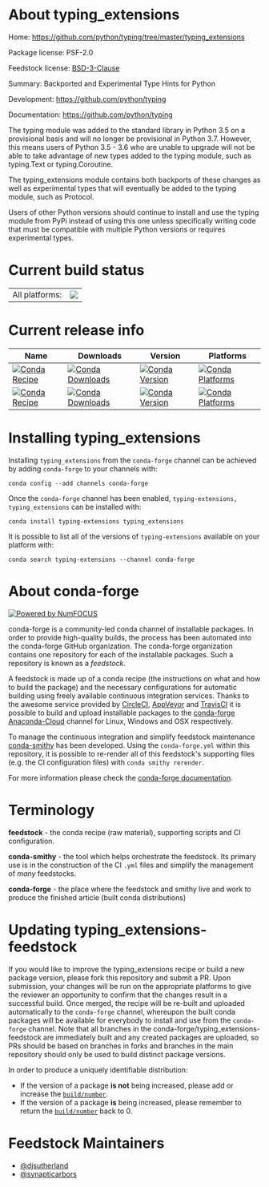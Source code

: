 About typing_extensions
=======================

Home: https://github.com/python/typing/tree/master/typing_extensions

Package license: PSF-2.0

Feedstock license: [BSD-3-Clause](https://github.com/conda-forge/typing_extensions-feedstock/blob/master/LICENSE.txt)

Summary: Backported and Experimental Type Hints for Python

Development: https://github.com/python/typing

Documentation: https://github.com/python/typing

The typing module was added to the standard library in Python 3.5 on a
provisional basis and will no longer be provisional in Python 3.7. However,
this means users of Python 3.5 - 3.6 who are unable to upgrade will not be
able to take advantage of new types added to the typing module, such as
typing.Text or typing.Coroutine.

The typing_extensions module contains both backports of these changes
as well as experimental types that will eventually be added to the typing
module, such as Protocol.

Users of other Python versions should continue to install and use the
typing module from PyPi instead of using this one unless specifically
writing code that must be compatible with multiple Python versions or
requires experimental types.


Current build status
====================


<table><tr><td>All platforms:</td>
    <td>
      <a href="https://dev.azure.com/conda-forge/feedstock-builds/_build/latest?definitionId=5848&branchName=master">
        <img src="https://dev.azure.com/conda-forge/feedstock-builds/_apis/build/status/typing_extensions-feedstock?branchName=master">
      </a>
    </td>
  </tr>
</table>

Current release info
====================

| Name | Downloads | Version | Platforms |
| --- | --- | --- | --- |
| [![Conda Recipe](https://img.shields.io/badge/recipe-typing--extensions-green.svg)](https://anaconda.org/conda-forge/typing-extensions) | [![Conda Downloads](https://img.shields.io/conda/dn/conda-forge/typing-extensions.svg)](https://anaconda.org/conda-forge/typing-extensions) | [![Conda Version](https://img.shields.io/conda/vn/conda-forge/typing-extensions.svg)](https://anaconda.org/conda-forge/typing-extensions) | [![Conda Platforms](https://img.shields.io/conda/pn/conda-forge/typing-extensions.svg)](https://anaconda.org/conda-forge/typing-extensions) |
| [![Conda Recipe](https://img.shields.io/badge/recipe-typing_extensions-green.svg)](https://anaconda.org/conda-forge/typing_extensions) | [![Conda Downloads](https://img.shields.io/conda/dn/conda-forge/typing_extensions.svg)](https://anaconda.org/conda-forge/typing_extensions) | [![Conda Version](https://img.shields.io/conda/vn/conda-forge/typing_extensions.svg)](https://anaconda.org/conda-forge/typing_extensions) | [![Conda Platforms](https://img.shields.io/conda/pn/conda-forge/typing_extensions.svg)](https://anaconda.org/conda-forge/typing_extensions) |

Installing typing_extensions
============================

Installing `typing_extensions` from the `conda-forge` channel can be achieved by adding `conda-forge` to your channels with:

```
conda config --add channels conda-forge
```

Once the `conda-forge` channel has been enabled, `typing-extensions, typing_extensions` can be installed with:

```
conda install typing-extensions typing_extensions
```

It is possible to list all of the versions of `typing-extensions` available on your platform with:

```
conda search typing-extensions --channel conda-forge
```


About conda-forge
=================

[![Powered by NumFOCUS](https://img.shields.io/badge/powered%20by-NumFOCUS-orange.svg?style=flat&colorA=E1523D&colorB=007D8A)](http://numfocus.org)

conda-forge is a community-led conda channel of installable packages.
In order to provide high-quality builds, the process has been automated into the
conda-forge GitHub organization. The conda-forge organization contains one repository
for each of the installable packages. Such a repository is known as a *feedstock*.

A feedstock is made up of a conda recipe (the instructions on what and how to build
the package) and the necessary configurations for automatic building using freely
available continuous integration services. Thanks to the awesome service provided by
[CircleCI](https://circleci.com/), [AppVeyor](https://www.appveyor.com/)
and [TravisCI](https://travis-ci.com/) it is possible to build and upload installable
packages to the [conda-forge](https://anaconda.org/conda-forge)
[Anaconda-Cloud](https://anaconda.org/) channel for Linux, Windows and OSX respectively.

To manage the continuous integration and simplify feedstock maintenance
[conda-smithy](https://github.com/conda-forge/conda-smithy) has been developed.
Using the ``conda-forge.yml`` within this repository, it is possible to re-render all of
this feedstock's supporting files (e.g. the CI configuration files) with ``conda smithy rerender``.

For more information please check the [conda-forge documentation](https://conda-forge.org/docs/).

Terminology
===========

**feedstock** - the conda recipe (raw material), supporting scripts and CI configuration.

**conda-smithy** - the tool which helps orchestrate the feedstock.
                   Its primary use is in the construction of the CI ``.yml`` files
                   and simplify the management of *many* feedstocks.

**conda-forge** - the place where the feedstock and smithy live and work to
                  produce the finished article (built conda distributions)


Updating typing_extensions-feedstock
====================================

If you would like to improve the typing_extensions recipe or build a new
package version, please fork this repository and submit a PR. Upon submission,
your changes will be run on the appropriate platforms to give the reviewer an
opportunity to confirm that the changes result in a successful build. Once
merged, the recipe will be re-built and uploaded automatically to the
`conda-forge` channel, whereupon the built conda packages will be available for
everybody to install and use from the `conda-forge` channel.
Note that all branches in the conda-forge/typing_extensions-feedstock are
immediately built and any created packages are uploaded, so PRs should be based
on branches in forks and branches in the main repository should only be used to
build distinct package versions.

In order to produce a uniquely identifiable distribution:
 * If the version of a package **is not** being increased, please add or increase
   the [``build/number``](https://conda.io/docs/user-guide/tasks/build-packages/define-metadata.html#build-number-and-string).
 * If the version of a package **is** being increased, please remember to return
   the [``build/number``](https://conda.io/docs/user-guide/tasks/build-packages/define-metadata.html#build-number-and-string)
   back to 0.

Feedstock Maintainers
=====================

* [@djsutherland](https://github.com/djsutherland/)
* [@synapticarbors](https://github.com/synapticarbors/)

